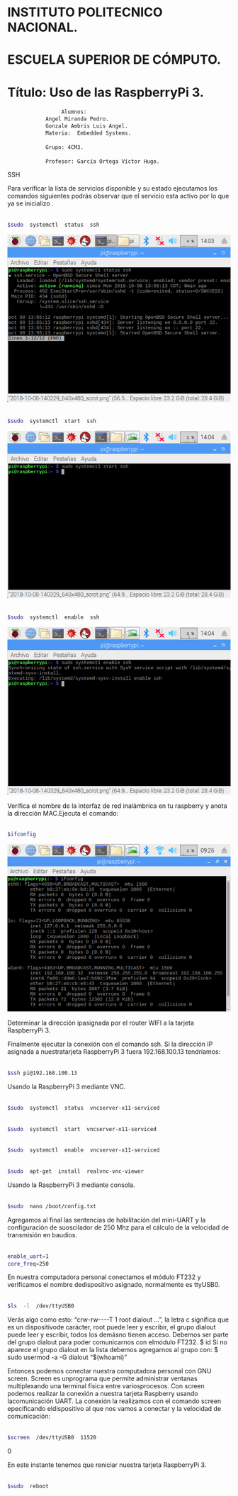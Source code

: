 #			**INSTITUTO POLITECNICO NACIONAL.**</h1>

# 			  ESCUELA SUPERIOR DE CÓMPUTO.<h2>


#		 Título: Uso de las RaspberryPi 3.

					 Alumnos: 
				Angel Miranda Pedro.
				Gonzale Ambris Luis Angel.
				Materia:  Embedded Systems.
		
				Grupo: 4CM3.
		
				Profesor: García Ortega Víctor Hugo.










SSH

Para verificar la  lista  de  servicios  disponible  y  su  estado ejecutamos los comandos siguientes podrás  observar  que  el  servicio  esta  activo  por  lo  que  ya se inicializo  .


```sh

$sudo  systemctl  status  ssh

```

![GitHub Logo](imagenes/2018-10-08-140329_640x480_scrot.png)



```sh

$sudo  systemctl  start  ssh

```


![GitHub Logo](imagenes/2018-10-08-140418_640x480_scrot.png)


```sh

$sudo  systemctl  enable  ssh

```


![GitHub Logo](imagenes/2018-10-08-140443_640x480_scrot.png)


Verifica  el  nombre  de  la  interfaz  de  red  inalámbrica  en  tu  raspberry  y  anota  la  dirección  MAC.Ejecuta  el  comando:


```sh

$ifconfig

```



![GitHub Logo](imagenes/2018-10-15-092658_640x480_scrot.png)




Determinar  la  dirección  ipasignada  por  el  router  WIFI  a  la  tarjeta  RaspberryPi  3.

Finalmente  ejecutar  la  conexión  con  el  comando  ssh.  Si  la  dirección  IP  asignada  a  nuestratarjeta  RaspberryPi  3  fuera 192.168.100.13 tendríamos:

```sh

$ssh pi@192.168.100.13

```

Usando la  RaspberryPi  3  mediante  VNC.


```sh

$sudo  systemctl  status  vncserver-x11-serviced

```

```sh

$sudo  systemctl  start  vncserver-x11-serviced

```

```sh

$sudo  systemctl  enable  vncserver-x11-serviced

```
 







```sh

$sudo  apt-get  install  realvnc-vnc-viewer

```






  Usando  la  RaspberryPi  3  mediante  consola.

```sh

$sudo  nano /boot/config.txt

```



Agregamos  al  final  las  sentencias  de  habilitación  del  mini-UART  y  la  configuración  de  suoscilador  de  250  Mhz  para  el  cálculo  de  la  velocidad  de  transmisión  en  baudios.

```sh

enable_uart=1
core_freq=250

```



En  nuestra  computadora  personal  conectamos  el  módulo  FT232  y  verificamos  el  nombre  dedispositivo  asignado,  normalmente  es  ttyUSB0.

```sh

$ls  -l  /dev/ttyUSB0

```




Verás  algo  como  esto:  “crw-rw----T  1  root  dialout  ...”,  la  letra  c  significa  que  es  un  dispositivode  carácter,  root  puede  leer  y  escribir,  el  grupo  dialout  puede  leer  y  escribir,  todos  los  demásno  tienen  acceso.  Debemos  ser  parte  del  grupo  dialout  para  poder  comunicarnos  con  elmódulo  FT232.
$ id
Si  no  aparece  el  grupo  dialout  en  la  lista  debemos  agregarnos  al  grupo  con:
$  sudo  usermod  -a  -G  dialout  “$(whoami)”

Entonces  podemos  conectar  nuestra  computadora  personal  con  GNU  screen.  Screen  es  unprograma  que  permite  administrar  ventanas  multiplexando  una  terminal  física  entre  variosprocesos.  Con  screen  podemos  realizar  la  conexión  a  nuestra  tarjeta  Raspberry  usando  lacomunicación  UART.  La  conexión  la  realizamos  con  el  comando  screen  epecificando  eldispositivo  al  que  nos  vamos  a  conectar  y  la  velocidad  de  comunicación:


```sh

$screen  /dev/ttyUSB0  11520

```
0


En  este  instante  tenemos  que  reniciar  nuestra  tarjeta  RaspberryPi  3.  
```sh

$sudo  reboot

```


